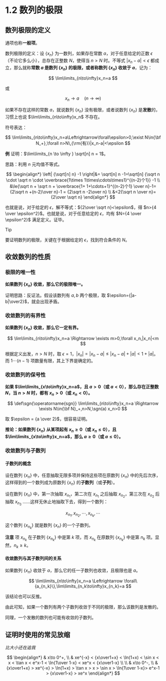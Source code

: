 # 1.2 数列的极限

## 数列极限的定义

通项也称**一般项**。

数列极限的定义：设 $\{x_n\}$ 为一数列，如果存在常数 $a$，对于任意给定的正数 $\epsilon$（不论它多么小），总存在正整数 $N$，使得当 $n>N$ 时。不等式 $| x_n-a |<\epsilon$ 都成立，那么就称**常数 $a$ 是数列 $\{x_n\}$ 的极限，或者称数列 $\{x_n\}$ 收敛于 $a$**，记为：

$$
\lim\limits_{n\to\infty}x_n=a
$$

或

$$
x_n\to a\quad(n\to\infty)
$$

如果不存在这样的常数 $a$，就说数列 $\{x_n\}$ 没有极限，或者说数列 $\{x_n\}$ 是**发散**的，习惯上也说 $\lim\limits_{n\to\infty}x_n$ 不存在。

符号表达：

$$
\lim\limits_{n\to\infty}x_n=a\Leftrightarrow\forall\epsilon>0,\exist N\in{\bf N_+},\forall n>N\,{\rm{有}}|x_n-a|<\epsilon
$$

**例** 证明：$\lim\limits_{n \to \infty } \sqrt[n] n = 1$。

思路：利用 $n$ 元均值不等式。

$$
\begin{align*}
\left| {\sqrt[n] n} -1 \right|&= \sqrt[n] n -1=\sqrt[n] {\sqrt n \cdot \sqrt n \cdot \overbrace{1\times 1\times\cdots\times1}^{(n-2)个1}} -1 \\
&\le{\sqrt n + \sqrt n + \overbrace{1+ 1+\cdots+1}^{(n-2)个1} \over n}-1={2\sqrt n +(n-2)\over n}-1 = {2\sqrt n -2\over n} \\
&<2{\sqrt n \over n}={2\over \sqrt n}
\end{align*}
$$

也就是说，对于给定的 $\epsilon$，解不等式：${2\over \sqrt n}<\epsilon$，得 $n>{4 \over \epsilon^2}$。也就是说，对于任意给定的 $\epsilon$，均有 $N={4 \over \epsilon^2}$ 满足定义。证毕。

> [!tip]
>
> 要证明数列的极限，关键在于根据给定的 $\epsilon$，找到符合条件的 $N$。

## 收敛数列的性质

### 极限的唯一性

**如果数列 $\{x_n\}$ 收敛，那么它的极限唯一。**

证明思路：反证法。假设该数列有 $a,b$ 两个极限，取 $\epsilon={|a-b|\over2}$，就会出现矛盾。

### 收敛数列的有界性

**如果数列 $\{x_n\}$ 收敛，那么它一定有界。**

$$
\lim\limits_{n\to\infty}x_n=a \Rightarrow \exists m>0,\forall x_n,|x_n|<m
$$

根据定义出发，$n>N$ 时，取 $\epsilon=1$，$|x_n|=|x_n-a|\le|x_n-a|+|a|<1+|a|$。而 $1\cdots(n-1)$ 项数量有限，其上下界是确定的。

### 收敛数列的保号性

**如果 $\lim\limits_{x\to\infty}x_n=a$，且 $a>0$（或 $a<0$），那么存在正整数 $N$，当 $n>N$ 时，都有 $x_n>0$（或 $x_n<0$）。**

$$
\def\sgn{\operatorname{sgn}}
\lim\limits_{n\to\infty}x_n=a \Rightarrow \exists N\in{\bf N}_+,n>N,\sgn(a) x_n>0
$$

取 $\epsilon = {a \over 2}$，很容易证明。

**推论：如果数列 $\{x_n\}$ 从某项起有 $x_n\ge0$（或 $x_n \le 0$），且 $\lim\limits_{x\to\infty}x_n=a$，那么 $a\ge0$（或 $a\le0$）。**

### 收敛数列与子数列

#### 子数列的概念

设在数列 $\{x_n\}$ 中，任意抽取无限多项并保持这些项在原数列 $\{x_n\}$ 中的先后次序，这样得到的一个数列成为原数列 $\{x_n\}$ 的**子数列**（或**子列**）。

设在数列 $\{x_n\}$ 中，第一次抽取 $x_{n_1}$，第二次在 $x_{n_1}$ 之后抽取 $x_{n_2}$，第三次在 $x_{n_2}$ 后抽取 $x_{n_3}$ ……这样无休止地抽取下去，得到一个数列：

$$
x_{n_1},x_{n_2},\cdots,x_{n_k},\cdots
$$

这个数列 $\{x_{n_k}\}$ 就是数列 $\{x_n\}$ 的一个子数列。 

**注意** 项 $x_{n_k}$ 在子数列 $\{x_{n_k}\}$ 中是第 $k$ 项，而 $x_{n_{k}}$ 在原数列 $\{x_{n_k}\}$ 中是第 $n_k$ 项。显然，$n_k\ge k$。

#### 收敛数列与其子数列间的关系

如果数列 $\{x_n\}$ 收敛于 $a$，那么它的任一子数列也收敛，且极限也是 $a$。

$$
\lim\limits_{n\to\infty}x_n=a \Leftrightarrow \forall\{a_{n_k}\},\lim\limits_{n_k\to\infty}x_{n_k}=a
$$

该结论也可以反推。

由此可知，如果一个数列有两个子数列收敛于不同的极限，那么该数列是发散的。

同理，一个发散的数列也可能有收敛的子数列。

## 证明时使用的常见放缩

*比大小还在追我*

$$
\begin{align*}
& x\to 0^+, \\
& xe^{-x} < {x\over1+x} < \ln(1+x) < \sin x < x < \tan x < e^x-1 < \ln{1\over 1-x} < xe^x < {x\over1-x} \\
\\
& x\to 0^-, \\
& {x\over1+x} > xe^{-x} > \ln(1+x) > \tan x > x > \sin x > \ln{1\over 1-x}> e^x-1 > {x\over1-x} > xe^x
\end{align*}
$$

